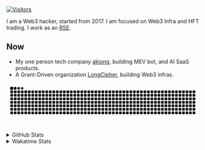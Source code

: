 <!-- markdownlint-disable MD041 MD010 MD033 -->
[![Visitors](https://api.visitorbadge.io/api/daily?path=Akagi201%2FAkagi201&label=Visitors%20Today&countColor=%2337d67a)](https://visitorbadge.io/status?path=Akagi201%2FAkagi201)

I am a Web3 hacker, started from 2017. I am focused on Web3 Infra and HFT trading.
I work as an [RSE](https://us-rse.org/about/what-is-an-rse/).

## Now

* My one person tech company [akjong](https://github.com/akjong), building MEV bot, and AI SaaS products.
* A Grant-Driven organization [LongCipher](https://github.com/longcipher), building Web3 infras.

[![github contribution grid snake animation](https://raw.githubusercontent.com/Akagi201/Akagi201/output/github-contribution-grid-snake.svg#gh-light-mode-only)](https://github.com/Akagi201)

<details>
<summary>GitHub Stats</summary>
  <a href="https://github.com/Akagi201"><img alt="Profile Detail" src="https://raw.githubusercontent.com/Akagi201/Akagi201/master/profile-summary-card-output/dracula/0-profile-details.svg" /></a>
  <a href="https://github.com/Akagi201"><img alt="Github Stats" src="https://raw.githubusercontent.com/Akagi201/Akagi201/master/profile-summary-card-output/dracula/3-stats.svg" /></a>
  <a href="https://github.com/Akagi201"><img alt="Lang By Commits" src="https://raw.githubusercontent.com/Akagi201/Akagi201/master/profile-summary-card-output/dracula/2-most-commit-language.svg" /></a>
</details>

<details>
<summary>Wakatime Stats</summary>
<br>

<!--START_SECTION:waka-->

```txt
From: 18 September 2025 - To: 25 September 2025

Total Time: 8 hrs 45 mins

Other        6 hrs 1 min     █████████████████▒░░░░░░░   68.76 %
Rust         2 hrs 4 mins    ██████░░░░░░░░░░░░░░░░░░░   23.63 %
sh           17 mins         ▓░░░░░░░░░░░░░░░░░░░░░░░░   03.27 %
TypeScript   16 mins         ▓░░░░░░░░░░░░░░░░░░░░░░░░   03.15 %
Markdown     2 mins          ░░░░░░░░░░░░░░░░░░░░░░░░░   00.54 %
Text         2 mins          ░░░░░░░░░░░░░░░░░░░░░░░░░   00.50 %
TOML         0 secs          ░░░░░░░░░░░░░░░░░░░░░░░░░   00.15 %
```

<!--END_SECTION:waka-->

</details>

